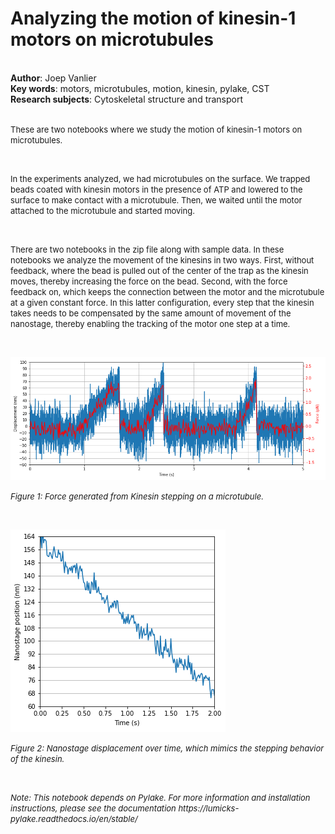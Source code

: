 <h1>Analyzing the motion of kinesin-1 motors on microtubules</h1><br>
<b>Author</b>: Joep Vanlier<br>
<b>Key words</b>: motors, microtubules, motion, kinesin, pylake, CST<br>
<b>Research subjects</b>: Cytoskeletal structure and transport<br>
<br>
<p><span style="font-size: 13px;">These are two notebooks where we study the motion of kinesin-1 motors on microtubules.</span></p><p><span style="font-size: 13px;"><br></span></p><p><span style="font-size: 13px;">In the experiments analyzed, we had microtubules on the surface. We trapped beads coated with kinesin motors in the presence of ATP and lowered to the surface to make contact with a microtubule. Then, we waited until the motor attached to the microtubule and started moving.</span></p><p><span style="font-size: 13px;"><br></span></p><p><span style="font-size: 13px;">There are two notebooks in the zip file along with sample data. In these notebooks we analyze the movement of the kinesins in two ways. First, without feedback, where the bead is pulled out of the center of the trap as the kinesin moves, thereby increasing the force on the bead. Second, with the force feedback on, which keeps the connection between the motor and the microtubule at a given constant force. In this latter configuration, every step that the kinesin takes needs to be compensated by the same amount of movement of the nanostage, thereby enabling the tracking of the motor one step at a time.</span></p><p><span style="font-size: 13px;"><br></span></p><div class="se-component se-image-container __se__float-none"><figure style="margin: 0px;"><img src="img0.png" alt="" data-proportion="true" data-align="none" data-index="0" data-file-name="Oombq+9AxmAAAAAASUVORK5CYII=" data-file-size="0" data-origin="," data-size="," data-rotate="" data-rotatex="" data-rotatey="" data-percentage="auto,auto" style=""></figure></div><p><em><span style="font-size: 13px;">Figure 1: Force generated from Kinesin stepping on a microtubule.</span></em></p><p><span style="font-size: 13px;"><br></span></p><div class="se-component se-image-container __se__float-none"><figure style="margin: 0px;"><img src="img1.png" alt="" data-proportion="true" data-align="none" data-index="1" data-file-name="4N7RwBOyAAwAAAABJRU5ErkJggg==" data-file-size="0" data-origin="," data-size="," data-rotate="" data-rotatex="" data-rotatey="" data-percentage="auto,auto" style=""></figure></div><p><em><span style="font-size: 13px;">Figure 2: Nanostage displacement over time, which mimics the stepping behavior of the kinesin.</span></em></p><p><span style="font-size: 13px;"><br></span></p><p><em style="font-size: 13px;">Note: This notebook depends on Pylake. For more information and installation instructions, please see the documentation https://lumicks-pylake.readthedocs.io/en/stable/</em><br></p><br><br>
<br>

